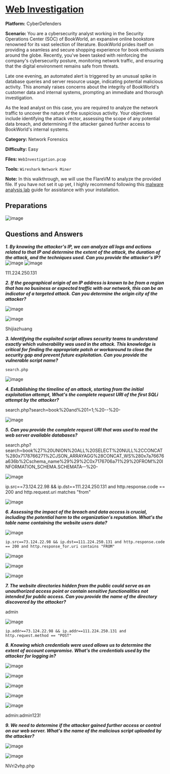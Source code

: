 # <a href="https://cyberdefenders.org/blueteam-ctf-challenges/web-investigation/">Web Investigation</a>

**Platform:** CyberDefenders

**Scenario:** You are a cybersecurity analyst working in the Security Operations Center (SOC) of BookWorld, an expansive online bookstore renowned for its vast selection of literature. BookWorld prides itself on providing a seamless and secure shopping experience for book enthusiasts around the globe. Recently, you've been tasked with reinforcing the company's cybersecurity posture, monitoring network traffic, and ensuring that the digital environment remains safe from threats.

Late one evening, an automated alert is triggered by an unusual spike in database queries and server resource usage, indicating potential malicious activity. This anomaly raises concerns about the integrity of BookWorld's customer data and internal systems, prompting an immediate and thorough investigation.

As the lead analyst on this case, you are required to analyze the network traffic to uncover the nature of the suspicious activity. Your objectives include identifying the attack vector, assessing the scope of any potential data breach, and determining if the attacker gained further access to BookWorld's internal systems.

**Category:** Network Forensics

**Difficulty:** Easy

**Files:** `WebInvestigation.pcap`

**Tools:** `Wireshark` `Network Miner`

**Note:** In this walkthrough, we will use the FlareVM to analyze the provided file. If you have not set it up yet, I highly recommend following this [malware analysis lab](https://github.com/mmhgwyjs/malware-analysis-lab/blob/main/README.md) guide for assistance with your installation.

## **Preparations**

![image](https://github.com/user-attachments/assets/352834a7-e182-4286-b803-daac6596980f)

## **Questions and Answers**

***1. By knowing the attacker's IP, we can analyze all logs and actions related to that IP and determine the extent of the attack, the duration of the attack, and the techniques used. Can you provide the attacker's IP?***
![image](https://github.com/user-attachments/assets/6f2ed75f-6102-41cc-9f98-a2ed4b95bdaf)
![image](https://github.com/user-attachments/assets/5f7170ce-ad3f-4d1a-a787-ffa9b3c54266)

111.224.250.131

***2. If the geographical origin of an IP address is known to be from a region that has no business or expected traffic with our network, this can be an indicator of a targeted attack. Can you determine the origin city of the attacker?***

![image](https://github.com/user-attachments/assets/d79a17d4-fbc8-4f7f-afbc-bc04b1919d29)

![image](https://github.com/user-attachments/assets/40605334-dc29-4501-84ad-3f35fd51640a)

Shijiazhuang

***3. Identifying the exploited script allows security teams to understand exactly which vulnerability was used in the attack. This knowledge is critical for finding the appropriate patch or workaround to close the security gap and prevent future exploitation. Can you provide the vulnerable script name?***

````search.php````

![image](https://github.com/user-attachments/assets/17af35c9-7ecf-4287-a63f-c386de91991a)

***4. Establishing the timeline of an attack, starting from the initial exploitation attempt, What's the complete request URI of the first SQLi attempt by the attacker?***

search.php?search=book%20and%201=1;%20--%20-

![image](https://github.com/user-attachments/assets/ceedec88-bdb0-4c3c-a068-fac2e6f89862)

***5. Can you provide the complete request URI that was used to read the web server available databases?***

search.php?search=book%27%20UNION%20ALL%20SELECT%20NULL%2CCONCAT%280x7178766271%2CJSON_ARRAYAGG%28CONCAT_WS%280x7a76676a636b%2Cschema_name%29%29%2C0x7176706a71%29%20FROM%20INFORMATION_SCHEMA.SCHEMATA--%20-

![image](https://github.com/user-attachments/assets/4f598782-a7ba-4034-932f-a74644daf8c7)

ip.src==73.124.22.98 && ip.dst==111.224.250.131 and http.response.code == 200 and http.request.uri matches "from"

![image](https://github.com/user-attachments/assets/21bd5059-1f58-4568-9173-14300670042d)


***6. Assessing the impact of the breach and data access is crucial, including the potential harm to the organization's reputation. What's the table name containing the website users data?***

![image](https://github.com/user-attachments/assets/5cd3d575-b8b5-45e3-b029-c278212a7563)


```ip.src==73.124.22.98 && ip.dst==111.224.250.131 and http.response.code == 200 and http.response_for.uri contains "FROM"```

![image](https://github.com/user-attachments/assets/e97a95f3-5b78-4ad8-be63-80f24f75f278)

![image](https://github.com/user-attachments/assets/5cf4ba13-e34d-414e-9f2c-6d3ce1dccf6e)

![image](https://github.com/user-attachments/assets/60a962c2-a1da-47bf-9bb0-2cd106b4afb4)


***7. The website directories hidden from the public could serve as an unauthorized access point or contain sensitive functionalities not intended for public access. Can you provide the name of the directory discovered by the attacker?***

admin

![image](https://github.com/user-attachments/assets/9b2d1cc4-5ad5-480f-96ae-7f2efa5d5de6)

```ip.addr==73.124.22.98 && ip.addr==111.224.250.131 and http.request.method == "POST"```

***8. Knowing which credentials were used allows us to determine the extent of account compromise. What's the credentials used by the attacker for logging in?***

![image](https://github.com/user-attachments/assets/6fbff07b-ea22-4c36-9019-c5c6d88f158f)

![image](https://github.com/user-attachments/assets/d3662827-ef35-432f-b96a-1e53e72dac65)

![image](https://github.com/user-attachments/assets/8f174f2f-72e1-4acc-b4b2-1f5c01146218)

![image](https://github.com/user-attachments/assets/e93c005e-5209-434e-91f9-3189846f4f66)

![image](https://github.com/user-attachments/assets/09f1f03a-cb58-4dcc-96a9-578ff1c7fd3e)

admin:admin123!

***9. We need to determine if the attacker gained further access or control on our web server. What's the name of the malicious script uploaded by the attacker?***

![image](https://github.com/user-attachments/assets/de201046-de2e-4a03-bf2b-5a717c58f1d0)

![image](https://github.com/user-attachments/assets/b828473a-9d23-44a7-87db-3200061fc8a5)

NVri2vhp.php
